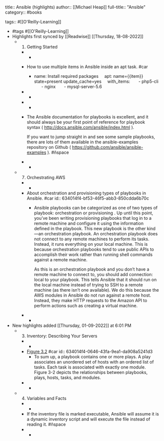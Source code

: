 title:: Ansible (highlights)
author:: [[Michael Heap]]
full-title:: "Ansible"
category:: #books

tags:: #[[O'Reilly-Learning]]

- #tags #[[O'Reilly-Learning]]
- Highlights first synced by [[Readwise]] [[Thursday, 18-08-2022]]
	- 1. Getting Started
		- -
		- How to use multiple items in Ansible inside an apt task. #car
			- name: Install required packages
			      apt: name={{item}} state=present update_cache=yes
			      with_items:
			        - php5-cli
			        - nginx
			        - mysql-server-5.6
		- -
		- -
		- The Ansible documentation for playbooks is excellent, and it should always be your first point of reference for playbook syntax ( http://docs.ansible.com/ansible/index.html ).
		  
		  If you want to jump straight in and see some sample playbooks, there are lots of them available in the ansible-examples repository on Github ( https://github.com/ansible/ansible-examples ). #ñspace
		- -
	- 7. Orchestrating AWS
		- -
		- About orchestration and provisioning types of playbooks in Ansible. #car
		  id:: 634014f4-bf53-46f5-abb3-850cdda6b70c
			- Ansible playbooks can be categorized as one of two types of playbook: orchestration or provisioning . Up until this point, you’ve been writing provisioning playbooks that log in to a remote machine and configure it using the information defined in the playbook. This new playbook is the other kind—an orchestration playbook. An orchestration playbook does not connect to any remote machines to perform its tasks. Instead, it runs everything on your local machine. This is because orchestration playbooks tend to use public APIs to accomplish their work rather than running shell commands against a remote machine.
			  
			  As this is an orchestration playbook and you don’t have a remote machine to connect to, you should add connection: local to your playbook. This tells Ansible that it should run on the local machine instead of trying to SSH to a remote machine (as there isn’t one available). We do this because the AWS modules in Ansible do not run against a remote host. Instead, they make HTTP requests to the Amazon API to perform actions such as creating a virtual machine.
		- -
- New highlights added [[Thursday, 01-09-2022]] at 6:01 PM
	- 3. Inventory: Describing Your Servers
		- -
		- [Figure 3.2](https://learning.oreilly.com/api/v2/epubs/urn:orm:book:9781098109141/files/assets/aur3_0302.png) #car
		  id:: 634014f4-0646-43fa-9ea1-da908a5241d3
			- To sum up, a playbook contains one or more plays. A play associates an unordered set of hosts with an ordered list of tasks. Each task is associated with exactly one module. Figure 3-2 depicts the relationships between playbooks, plays, hosts, tasks, and modules.
		- -
	- 4. Variables and Facts
		- -
		- If the inventory file is marked executable, Ansible will assume it is a dynamic inventory script and will execute the file instead of reading it. #ñspace
		- -